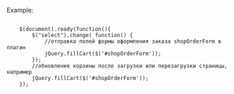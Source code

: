 <p>Example:</p>

<code>
	$(document).ready(function(){
		$("select").change( function() {
			//отправка полей формы оформления заказа shopOrderForm в плагин
			jQuery.fillCart($('#shopOrderForm'));
		});
		//обновление корзины после загрузки или перезагрузки страницы, например
		jQuery.fillCart($('#shopOrderForm'));
	});
</code>